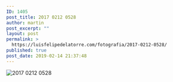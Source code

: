 ```yaml
---
ID: 1405
post_title: 2017 0212 0528
author: martin
post_excerpt: ""
layout: post
permalink: >
  https://luisfelipedelatorre.com/fotografia/2017-0212-0528/
published: true
post_date: 2019-02-14 21:37:48
---
```

<p><img src="https://luisfelipedelatorre.com/wp-content/uploads/2019/02/2017-0212-0528-1024x678.jpg" alt="2017 0212 0528"/></p>